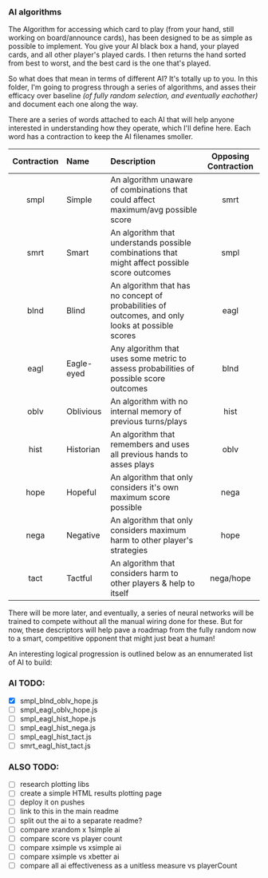 ### AI algorithms

The Algorithm for accessing which card to play (from your hand, still working on board/announce cards), has been designed to be as simple as possible to implement. You give your AI black box a hand, your played cards, and all other player's played cards. I then returns the hand sorted from best to worst, and the best card is the one that's played.

So what does that mean in terms of different AI? It's totally up to you. In this folder, I'm going to progress through a series of algorithms, and asses their efficacy over baseline _(of fully random selection, and eventually eachother)_ and document each one along the way.

There are a series of words attached to each AI that will help anyone interested in understanding how they operate, which I'll define here. Each word has a contraction to keep the AI filenames smoller.

| Contraction | Name | Description | Opposing Contraction |
| :---------------: | :--------------- | :--------------- | :---------------: |
| smpl | Simple | An algorithm unaware of combinations that could affect maximum/avg possible score | smrt |
| smrt | Smart | An algorithm that understands possible combinations that might affect possible score outcomes | smpl |
| blnd | Blind | An algorithm that has no concept of probabilities of outcomes, and only looks at possible scores | eagl |
| eagl | Eagle-eyed | Any algorithm that uses some metric to assess probabilities of possible score outcomes | blnd |
| oblv | Oblivious | An algorithm with no internal memory of previous turns/plays | hist |
| hist | Historian | An algorithm that remembers and uses all previous hands to asses plays | oblv |
| hope | Hopeful | An algorithm that only considers it's own maximum score possible | nega |
| nega | Negative | An algorithm that only considers maximum harm to other player's strategies | hope |
| tact | Tactful | An algorithm that considers harm to other players & help to itself | nega/hope |

There will be more later, and eventually, a series of neural networks will be trained to compete without all the manual wiring done for these. But for now, these descriptors will help pave a roadmap from the fully random now to a smart, competitive opponent that might just beat a human!

An interesting logical progression is outlined below as an ennumerated list of AI to build:

### AI TODO:
- [x] smpl_blnd_oblv_hope.js
- [ ] smpl_eagl_oblv_hope.js
- [ ] smpl_eagl_hist_hope.js
- [ ] smpl_eagl_hist_nega.js
- [ ] smpl_eagl_hist_tact.js
- [ ] smrt_eagl_hist_tact.js

### ALSO TODO:
- [ ] research plotting libs
- [ ] create a simple HTML results plotting page
- [ ] deploy it on pushes
- [ ] link to this in the main readme
- [ ] split out the ai to a separate readme?
- [ ] compare xrandom x 1simple ai
- [ ] compare score vs player count
- [ ] compare xsimple vs xsimple ai
- [ ] compare xsimple vs xbetter ai
- [ ] compare all ai effectiveness as a unitless measure vs playerCount
